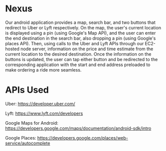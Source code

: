 # Nexus
Our android application provides a map, search bar, and two buttons that redirect to Uber or Lyft respectively. On the map, the user's current location is displayed using a pin (using Google's Map API), and the user can enter the end destination in the search bar, also dropping a pin (using Google's places API). Then, using calls to the Uber and Lyft APIs through our EC2-hosted node server, information on the price and time estimate from the current location to the desired destination. Once the information on the buttons is updated, the user can tap either button and be redirected to the corresponding application with the start and end address preloaded to make ordering a ride more seamless.

# APIs Used
Uber: https://developer.uber.com/

Lyft: https://www.lyft.com/developers

Google Maps for Android: https://developers.google.com/maps/documentation/android-sdk/intro

Google Places: https://developers.google.com/places/web-service/autocomplete
